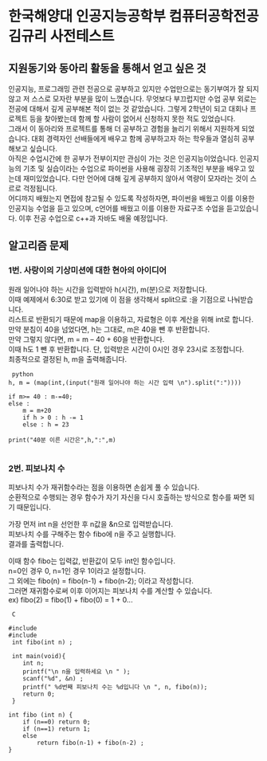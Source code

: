 # 한국해양대 인공지능공학부 컴퓨터공학전공 김규리 사전테스트 
## 지원동기와 동아리 활동을 통해서 얻고 싶은 것 
인공지능, 프로그래밍 관련 전공으로 공부하고 있지만 수업만으로는 동기부여가 잘 되지 않고 저 스스로 모자란 부분을 많이 느꼈습니다. 무엇보다 부끄럽지만 수업 공부 외로는 전공에 대해서 깊게 공부해본 적이 없는 것 같았습니다. 그렇게 2학년이 되고 대회나 프로젝트 등을 찾아봤는데 함께 할 사람이 없어서 신청하지 못한 적도 있었습니다.   
 그래서 이 동아리와 프로젝트를 통해 더 공부하고 경험을 늘리기 위해서 지원하게 되었습니다. 대회 경력자인 선배들에게 배우고 함께 공부하고자 하는 학우들과 열심히 공부해보고 싶습니다.   
 아직은 수업시간에 한 공부가 전부이지만 관심이 가는 것은 인공지능이었습니다. 인공지능의 기초 및 실습이라는 수업으로 파이썬을 사용해 굉장히 기초적인 부분을 배우고 있는데 재미있었습니다. 다만 언어에 대해 깊게 공부하지 않아서 역량이 모자라는 것이 스르로 걱정됩니다.   
 어디까지 배웠는지 면접에 참고될 수 있도록 작성하자면, 파이썬을 배웠고 이를 이용한 인공지능 수업을 듣고 있으며, c언어를 배웠고 이를 이용한 자료구조 수업을 듣고있습니다. 이후 전공 수업으로 c++과 자바도 배울 예정입니다. 

## 알고리즘 문제
### 1번. 사랑이의 기상미션에 대한 현아의 아이디어

원래 일어나야 하는 시간을 입력받아 h(시간), m(분)으로 저장합니다.   
이때 예제에서 6:30로 받고 있기에 이 점을 생각해서 split으로 :을 기점으로 나눠받습니다.   
리스트로 반환되기 때문에 map을 이용하고, 자료형은 이후 계산을 위해 int로 합니다.   
만약 분침이 40을 넘었다면, h는 그대로, m은 40을 뺀 후 반환합니다.   
만약 그렇지 않다면, m = m – 40 + 60을 반환합니다.   
이때 h도 1 뺀 후 반환합니다. 단, 입력받은 시간이 0시인 경우 23시로 조정합니다.   
최종적으로 결정된 h, m을 출력해줍니다.   

<pre><code> python 
h, m = (map(int,(input("원래 일어나야 하는 시간 입력 \n").split(":"))))

if m>= 40 : m-=40;
else : 
    m = m+20
    if h > 0 : h -= 1
    else : h = 23
    
print("40분 이른 시간은",h,":",m)

</code></pre>


### 2번. 피보나치 수
피보나치 수가 재귀함수라는 점을 이용하면 손쉽게 풀 수 있습니다.   
순환적으로 수행되는 경우 함수가 자기 자신을 다시 호출하는 방식으로 함수를 짜면 되기 때문입니다.   

가장 먼저 int n을 선언한 후 n값을 &n으로 입력받습니다.   
피보나치 수를 구해주는 함수 fibo에 n을 주고 실행합니다.   
결과를 출력합니다.   

이때 함수 fibo는 입력값, 반환값이 모두 int인 함수입니다.   
n=0인 경우 0, n=1인 경우 1이라고 설정합니다.   
그 외에는 fibo(n) =  fibo(n-1) + fibo(n-2); 이라고 작성합니다.   
그러면 재귀함수로써 이후 이어지는 피보나치 수를 계산할 수 있습니다.   
ex) fibo(2) = fibo(1) + fibo(0) = 1 + 0...

<pre><code> C

#include <stdio.h>
#include <stdlib.h>
 int fibo(int n) ;

 int main(void){
	int n;
 	printf("\n n을 입력하세요 \n " );
	scanf("%d", &n) ;
	printf(" %d번째 피보나치 수는 %d입니다 \n ", n, fibo(n));
	return 0;
 }

int fibo (int n) {
	if (n==0) return 0;
	if (n==1) return 1;
	else
		return fibo(n-1) + fibo(n-2) ;
}

</code></pre>

